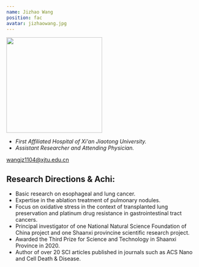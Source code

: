 ```yaml
---
name: Jizhao Wang
position: fac
avatar: jizhaowang.jpg
---
```


<img width="250" src="{{site.baseurl}}/images/people/{{page.avatar}}" data-action="zoom">

- _First Affiliated Hospital of Xi'an Jiaotong University._ <br>
- _Assistant Researcher and Attending Physician._

<i class="fa fa-envelope-o"></i> <wangjz1104@xjtu.edu.cn><br>

## Research Directions & Achi:
- Basic research on esophageal and lung cancer. 
- Expertise in the ablation treatment of pulmonary nodules.  
- Focus on oxidative stress in the context of transplanted lung preservation and platinum drug resistance in gastrointestinal tract cancers. 
- Principal investigator of one National Natural Science Foundation of China project and one Shaanxi provincine scientific research project. 
- Awarded the Third Prize for Science and Technology in Shaanxi Province in 2020. 
- Author of over 20 SCI articles published in journals such as ACS Nano and Cell Death & Disease.

